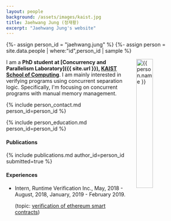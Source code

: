 ```yaml
---
layout: people
background: /assets/images/kaist.jpg
title: Jaehwang Jung (정재황)
excerpt: "Jaehwang Jung's website"
---
```


{%- assign person_id = "jaehwang.jung" %}
{%- assign person = site.data.people | where:"id",person_id | sample %}

<img align="right" style="width: 30%; padding-left: 3%;" src="{{ site.baseurl }}/assets/images/people/jaehwang.jung.jpg" alt="{{ person.name }}">

I am a **PhD student at [Concurrency and Parallelism Laboratory]({{ site.url }}), [KAIST School of Computing](https://cs.kaist.ac.kr)**.
I am mainly interested in verifying programs using concurrent separation logic.
Specifically, I'm focusing on concurrent programs with manual memory management.

{% include person_contact.md person_id=person_id %}

{% include person_education.md person_id=person_id %}


#### Publications

{% include publications.md author_id=person_id submitted=true %}

#### Experiences

- Intern, Runtime Verification Inc., May, 2018 - August, 2018, January, 2019 - February 2019.

  (topic: [verification of ethereum smart contracts](https://github.com/runtimeverification/verified-smart-contracts))
